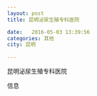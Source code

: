 ```yaml
--- 
layout: post 
title: 昆明泌尿生殖专科医院

date:   2016-05-03 13:39:56 
categories: 其他  
city: 昆明
  
--- 
```

   
昆明泌尿生殖专科医院

信息

